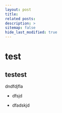 ```yaml
---
layout: post
title: 
related posts:
description: >
sitemap: false
hide_last_modified: true
---
```


# test

## testest

dndfdjfla
- dfsjd
+ dfadskjd
